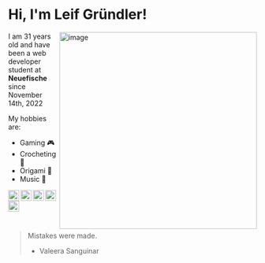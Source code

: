 
# Hi, I'm Leif Gründler!

<img src="https://scontent-ham3-1.cdninstagram.com/v/t51.2885-15/46124193_1344565489029434_4921980349459613455_n.jpg?stp=dst-jpg_e15&_nc_ht=scontent-ham3-1.cdninstagram.com&_nc_cat=102&_nc_ohc=dD5YVAO8FDMAX-2Ce1U&tn=fpbWoxx-nu0x1hmA&edm=ACWDqb8BAAAA&ccb=7-5&ig_cache_key=MTkzMTU1NTEzNTM4OTk5MTE1NQ%3D%3D.2-ccb7-5&oh=00_AfBGJQxFNyPs2GQw4F0KdinEiV8Ls8K6uB7hyiBn8RCrig&oe=63CE3022&_nc_sid=1527a3" img align="right" alt="image" width="400"/>

I am 31 years old and have been a web developer student at **Neuefische** since November 14th, 2022


My hobbies are:
- Gaming :video_game:
- Crocheting :yarn:
- Origami :page_with_curl:
- Music :microphone:



<a href="https://twitter.com/MistakeXCode">
  <img align="left" alt="Twitter" width="22px" src="https://cdn2.iconfinder.com/data/icons/social-media-2285/512/1_Twitter3_colored_svg-512.png" />
  </a>
  
  <a href="https://www.instagram.com/mistakexcode/" target="_blank">
  <img align="left" alt="Instagram" width="22px" src="https://cdn2.iconfinder.com/data/icons/social-media-2285/512/1_Instagram_colored_svg_1-512.png" />
  </a>
  
  <a href="https://github.com/Mistake91" target="_blank">
  <img align="left" alt="GitHub" width="22px" src="https://cdn4.iconfinder.com/data/icons/social-media-logos-6/512/71-github-512.png" />
  </a>
  
  <a href="https://www.youtube.com/user/HighleifTV" target="_blank">
  <img align="left" alt="GitHub" width="22px" src="https://cdn2.iconfinder.com/data/icons/social-media-2285/512/1_Youtube_colored_svg-512.png" />
  </a>
  
  <a href="https://open.spotify.com/artist/33OUClTX4APoGPIbYMPfPa?si=N-V-at3KTW6-CUEMQDqKDA" target="_blank">
  <img align="left" alt="GitHub" width="22px" src="https://cdn2.iconfinder.com/data/icons/social-icons-33/128/Spotify-512.png" />
  </a>
  
  
  
  &nbsp;
  
  &nbsp;

> Mistakes were made.
 > - Valeera Sanguinar
